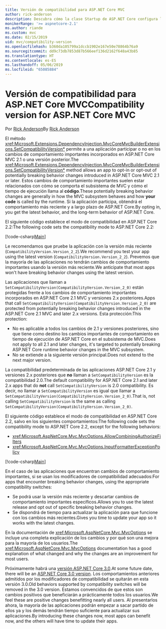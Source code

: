 ```yaml
---
title: Versión de compatibilidad para ASP.NET Core MVC
author: rick-anderson
description: Descubra cómo la clase Startup de ASP.NET Core configura los servicios y la canalización de solicitudes de la aplicación.
monikerRange: '>= aspnetcore-2.1'
ms.author: riande
ms.custom: mvc
ms.date: 02/15/2019
uid: mvc/compatibility-version
ms.openlocfilehash: b360da105799a1dccb1902e167e50e78864b76a9
ms.sourcegitcommit: dd9c73db7853d87b566eef136d2162f648a43b85
ms.translationtype: HT
ms.contentlocale: es-ES
ms.lasthandoff: 05/06/2019
ms.locfileid: "65085884"
---
```

# <a name="compatibility-version-for-aspnet-core-mvc"></a><span data-ttu-id="354f0-103">Versión de compatibilidad para ASP.NET Core MVC</span><span class="sxs-lookup"><span data-stu-id="354f0-103">Compatibility version for ASP.NET Core MVC</span></span>

<span data-ttu-id="354f0-104">Por [Rick Anderson](https://twitter.com/RickAndMSFT)</span><span class="sxs-lookup"><span data-stu-id="354f0-104">By [Rick Anderson](https://twitter.com/RickAndMSFT)</span></span>

<span data-ttu-id="354f0-105">El método <xref:Microsoft.Extensions.DependencyInjection.MvcCoreMvcBuilderExtensions.SetCompatibilityVersion*> permite a una aplicación participar o no en los cambios de comportamiento importantes incorporados en ASP.NET Core MVC 2.1 o una versión posterior.</span><span class="sxs-lookup"><span data-stu-id="354f0-105">The <xref:Microsoft.Extensions.DependencyInjection.MvcCoreMvcBuilderExtensions.SetCompatibilityVersion*> method allows an app to opt-in or opt-out of potentially breaking behavior changes introduced in ASP.NET Core MVC 2.1 or later.</span></span> <span data-ttu-id="354f0-106">Estos cambios de comportamiento importantes suelen estar relacionados con cómo se comporta el subsistema de MVC y cómo el tiempo de ejecución llama al **código**.</span><span class="sxs-lookup"><span data-stu-id="354f0-106">These potentially breaking behavior changes are generally in how the MVC subsystem behaves and how **your code** is called by the runtime.</span></span> <span data-ttu-id="354f0-107">Si la aplicación participa, obtendrá el comportamiento más reciente y a largo plazo de ASP.NET Core.</span><span class="sxs-lookup"><span data-stu-id="354f0-107">By opting in, you get the latest behavior, and the long-term behavior of ASP.NET Core.</span></span>

<span data-ttu-id="354f0-108">El siguiente código establece el modo de compatibilidad en ASP.NET Core 2.2:</span><span class="sxs-lookup"><span data-stu-id="354f0-108">The following code sets the compatibility mode to ASP.NET Core 2.2:</span></span>

[!code-csharp[Main](compatibility-version/samples/2.x/CompatibilityVersionSample/Startup.cs?name=snippet1)]

<span data-ttu-id="354f0-109">Le recomendamos que pruebe la aplicación con la versión más reciente (`CompatibilityVersion.Version_2_2`).</span><span class="sxs-lookup"><span data-stu-id="354f0-109">We recommend you test your app using the latest version (`CompatibilityVersion.Version_2_2`).</span></span> <span data-ttu-id="354f0-110">Prevemos que la mayoría de las aplicaciones no tendrán cambios de comportamiento importantes usando la versión más reciente.</span><span class="sxs-lookup"><span data-stu-id="354f0-110">We anticipate that most apps won't have breaking behavior changes using the latest version.</span></span>

<span data-ttu-id="354f0-111">Las aplicaciones que llaman a `SetCompatibilityVersion(CompatibilityVersion.Version_2_0)` están protegidas frente a los cambios de comportamiento importantes incorporados en ASP.NET Core 2.1 MVC y versiones 2.x posteriores.</span><span class="sxs-lookup"><span data-stu-id="354f0-111">Apps that call `SetCompatibilityVersion(CompatibilityVersion.Version_2_0)` are protected from potentially breaking behavior changes introduced in the ASP.NET Core 2.1 MVC and later 2.x versions.</span></span> <span data-ttu-id="354f0-112">Esta protección:</span><span class="sxs-lookup"><span data-stu-id="354f0-112">This protection:</span></span>

* <span data-ttu-id="354f0-113">No es aplicable a todos los cambios de 2.1 y versiones posteriores, sino que tiene como destino los cambios importantes de comportamiento en tiempo de ejecución de ASP.NET Core en el subsistema de MVC.</span><span class="sxs-lookup"><span data-stu-id="354f0-113">Does not apply to all 2.1 and later changes, it's targeted to potentially breaking ASP.NET Core runtime behavior changes in the MVC subsystem.</span></span>
* <span data-ttu-id="354f0-114">No se extiende a la siguiente versión principal.</span><span class="sxs-lookup"><span data-stu-id="354f0-114">Does not extend to the next major version.</span></span>

<span data-ttu-id="354f0-115">La compatibilidad predeterminada de las aplicaciones ASP.NET Core 2.1 y versiones 2.x posteriores que **no** llaman a `SetCompatibilityVersion` es la compatibilidad 2.0.</span><span class="sxs-lookup"><span data-stu-id="354f0-115">The default compatibility for ASP.NET Core 2.1 and later 2.x apps that do **not** call `SetCompatibilityVersion` is 2.0 compatibility.</span></span> <span data-ttu-id="354f0-116">Es decir, no llamar a `SetCompatibilityVersion` es igual que llamar a `SetCompatibilityVersion(CompatibilityVersion.Version_2_0)`.</span><span class="sxs-lookup"><span data-stu-id="354f0-116">That is, not calling `SetCompatibilityVersion` is the same as calling `SetCompatibilityVersion(CompatibilityVersion.Version_2_0)`.</span></span>

<span data-ttu-id="354f0-117">El siguiente código establece el modo de compatibilidad en ASP.NET Core 2.2, salvo en los siguientes comportamientos:</span><span class="sxs-lookup"><span data-stu-id="354f0-117">The following code sets the compatibility mode to ASP.NET Core 2.2, except for the following behaviors:</span></span>

* <xref:Microsoft.AspNetCore.Mvc.MvcOptions.AllowCombiningAuthorizeFilters>
* <xref:Microsoft.AspNetCore.Mvc.MvcOptions.InputFormatterExceptionPolicy>

[!code-csharp[Main](compatibility-version/samples/2.x/CompatibilityVersionSample/Startup2.cs?name=snippet1)]

<span data-ttu-id="354f0-118">En el caso de las aplicaciones que encuentran cambios de comportamiento importantes, si se usan los modificadores de compatibilidad adecuados:</span><span class="sxs-lookup"><span data-stu-id="354f0-118">For apps that encounter breaking behavior changes, using the appropriate compatibility switches:</span></span>

* <span data-ttu-id="354f0-119">Se podrá usar la versión más reciente y descartar cambios de comportamiento importantes específicos.</span><span class="sxs-lookup"><span data-stu-id="354f0-119">Allows you to use the latest release and opt out of specific breaking behavior changes.</span></span>
* <span data-ttu-id="354f0-120">Se dispondrá de tiempo para actualizar la aplicación para que funcione con los cambios más recientes.</span><span class="sxs-lookup"><span data-stu-id="354f0-120">Gives you time to update your app so it works with the latest changes.</span></span>

<span data-ttu-id="354f0-121">En la documentación de <xref:Microsoft.AspNetCore.Mvc.MvcOptions> se incluye una completa explicación de los cambios y por qué son una mejora para la mayoría de los usuarios.</span><span class="sxs-lookup"><span data-stu-id="354f0-121">The <xref:Microsoft.AspNetCore.Mvc.MvcOptions> documentation has a good explanation of what changed and why the changes are an improvement for most users.</span></span>

<span data-ttu-id="354f0-122">Próximamente habrá una [versión ASP.NET Core 3.0](https://github.com/aspnet/Home/wiki/Roadmap).</span><span class="sxs-lookup"><span data-stu-id="354f0-122">At some future date, there will be an [ASP.NET Core 3.0 version](https://github.com/aspnet/Home/wiki/Roadmap).</span></span> <span data-ttu-id="354f0-123">Los comportamientos anteriores admitidos por los modificadores de compatibilidad se quitarán en esta versión 3.0.</span><span class="sxs-lookup"><span data-stu-id="354f0-123">Old behaviors supported by compatibility switches will be removed in the 3.0 version.</span></span> <span data-ttu-id="354f0-124">Estamos convencidos de que estos son cambios positivos que beneficiarán a prácticamente todos los usuarios.</span><span class="sxs-lookup"><span data-stu-id="354f0-124">We feel these are positive changes benefitting nearly all users.</span></span> <span data-ttu-id="354f0-125">Al presentarlos ahora, la mayoría de las aplicaciones podrán empezar a sacar partido de ellos ya y los demás tendrán tiempo suficiente para actualizar sus aplicaciones.</span><span class="sxs-lookup"><span data-stu-id="354f0-125">By introducing these changes now, most apps can benefit now, and the others will have time to update their apps.</span></span>
